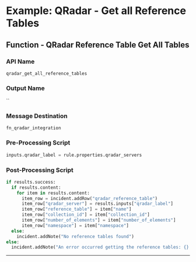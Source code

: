<!--
    DO NOT MANUALLY EDIT THIS FILE
    THIS FILE IS AUTOMATICALLY GENERATED WITH resilient-sdk codegen
-->

# Example: QRadar - Get all Reference Tables

## Function - QRadar Reference Table Get All Tables

### API Name
`qradar_get_all_reference_tables`

### Output Name
``

### Message Destination
`fn_qradar_integration`

### Pre-Processing Script
```python
inputs.qradar_label = rule.properties.qradar_servers
```

### Post-Processing Script
```python
if results.success:
  if results.content:
    for item in results.content:
      item_row = incident.addRow("qradar_reference_table")
      item_row["qradar_server"] = results.inputs["qradar_label"]
      item_row["reference_table"] = item["name"]
      item_row["collection_id"] = item["collection_id"]
      item_row["number_of_elements"] = item["number_of_elements"]
      item_row["namespace"] = item["namespace"]
  else:
    incident.addNote("No reference tables found")
else:
  incident.addNote("An error occurred getting the reference tables: {} from QRadar server: {}".format(results.reason, rule.properties.qradar_label))

```

---

